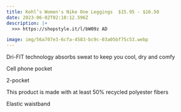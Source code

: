 ```yaml
---
title: Kohl’s Women's Nike One Leggings  $15.95 - $16.50 
date: 2023-06-02T02:10:12.596Z
description: |+
  >>> https://shopstyle.it/l/bW09z AD

image: img/56a707e3-6cfa-4583-bc9c-03a05bf75c53.webp
---
```

Dri-FIT technology absorbs sweat to keep you cool, dry and comfy

Cell phone pocket

2-pocket

This product is made with at least 50% recycled polyester fibers 

Elastic waistband